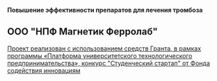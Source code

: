 
  **Повышение эффективности препаратов для лечения тромбоза**
## ООО "НПФ Магнетик Ферролаб"
[Проект реализован с использованием средств Гранта, в рамках программы «Платформа университетского технологического предпринимательства», конкурс "Студенческий стартап" от Фонда содействия инновациям](https://fasie.ru/)


